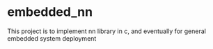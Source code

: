 # embedded_nn
This project is to implement nn library in c, and eventually for general embedded system deployment
